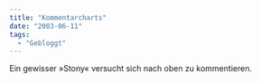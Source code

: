 ```yaml
---
title: "Kommentarcharts"
date: "2003-06-11"
tags:
  - "Gebloggt"
---
```


Ein gewisser »Stony« versucht sich nach oben zu kommentieren.
